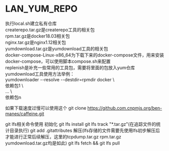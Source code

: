 # LAN_YUM_REPO 
执行local.sh建立私有仓库  
createrepo.tar.gz是createrepo工具的相关包   
rpm.tar.gz是docker18.03相关包   
nginx.tar.gz是nginx1.12相关包   
yumdownload.tar.gz是yumdownload工具的相关包   
docker-compose-Linux-x86_64为下载下来的docker-compose文件，用来安装docker-compose，可以使用脚本compose.sh来配置   
replenish是补充一些常用的工具包，需要将里面的包放入yum仓库  
yumdownload工具使用方法举例：  
yumdownloader --resolve --destdir=rpmdir docker \  
依赖包1 \  
... \  
依赖包n   

如果下载速度过慢可以使用这个 git clone https://github.com.cnpmjs.org/ben-manes/caffeine.git   


git lfs相关命令使用
初始化
git lfs install
git lfs track "*.tar.gz"(在追踪文件的统计目录执行)
git add .gitattributes
解压(lfs存储的文件需要先使用lfs初步解压后才能进行正常后续解压，这里的tcpdump.tar.gz rpm.tar.gz yumdownload.tar.gz均是如此)
git lfs fetch && git lfs pull



